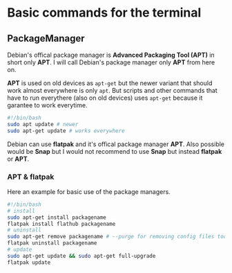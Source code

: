 # Basic commands for the terminal
## PackageManager
Debian's offical package manager is **Advanced Packaging Tool (APT)** in short only **APT**. I will call Debian's package manager only **APT** from here on.

**APT** is used on old devices as `apt-get` but the newer variant that should work almost everywhere is only `apt`. But scripts and other commands that have to run everythere (also on old devices) uses `apt-get` because it garantee to work everytime. 

```bash
#!/bin/bash
sudo apt update # newer
sudo apt-get update # works everywhere
```

Debian can use **flatpak** and it's offical package manager **APT**. Also possible would be **Snap** but I would not recommend to use **Snap** but instead **flatpak** or **APT**.

### **APT** & **flatpak**
Here an example for basic use of the package managers.

```bash
#!/bin/bash
# install
sudo apt-get install packagename
flatpak install flathub packagename
# uninstall
sudo apt-get remove packagename # --purge for removing config files too
flatpak uninstall packagename
# update
sudo apt-get update && sudo apt-get full-upgrade
flatpak update
```